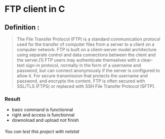 # FTP client in C

## Definition :
> The File Transfer Protocol (FTP) is a standard communication protocol used for the transfer of computer files 
>from a server to a client on a computer network. FTP is built on a client–server model architecture using 
>separate control and data connections between the client and the server.[1] FTP users may authenticate 
>themselves with a clear-text sign-in protocol, normally in the form of a username and password, but can 
>connect anonymously if the server is configured to allow it. For secure transmission that protects the username and password,
>and encrypts the content, FTP is often secured with SSL/TLS (FTPS) or replaced with SSH File Transfer Protocol (SFTP).

### Result
- basic command is functionnal
- right and access is functionnal
- downoload and upload not finish
###### You can test this project with netstat
